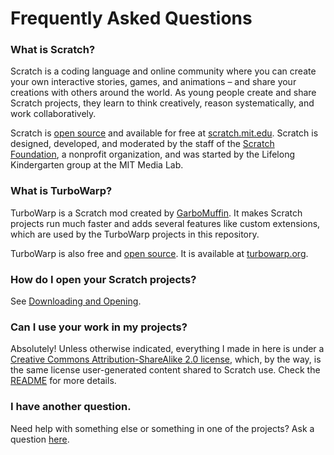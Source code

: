 # Frequently Asked Questions

### What is Scratch?

Scratch is a coding language and online community where you can create your own interactive stories, games, and animations – and share your creations with others around the world. As young people create and share Scratch projects, they learn to think creatively, reason systematically, and work collaboratively.

Scratch is [open source](https://github.com/scratchfoundation/) and available for free at [scratch.mit.edu](https://scratch.mit.edu). Scratch is designed, developed, and moderated by the staff of the [Scratch Foundation](https://www.scratchfoundation.org/), a nonprofit organization, and was started by the Lifelong Kindergarten group at the MIT Media Lab.

### What is TurboWarp?

TurboWarp is a Scratch mod created by [GarboMuffin](https://scratch.mit.edu/users/GarboMuffin/). It makes Scratch projects run much faster and adds several features like custom extensions, which are used by the TurboWarp projects in this repository.

TurboWarp is also free and [open source](https://github.com/TurboWarp). It is available at [turbowarp.org](https://turbowarp.org).

### How do I open your Scratch projects?

See [Downloading and Opening](https://github.com/DNin01/Scratch-projects/blob/main/INSTALLING.md).

### Can I use your work in my projects?

Absolutely! Unless otherwise indicated, everything I made in here is under a [Creative Commons Attribution-ShareAlike 2.0 license](https://creativecommons.org/licenses/by-sa/2.0/legalcode), which, by the way, is the same license user-generated content shared to Scratch use. Check the [README](https://github.com/DNin01/Scratch-projects/blob/main/README.md#license-and-giving-credit) for more details.

### I have another question.

Need help with something else or something in one of the projects? Ask a question [here](https://github.com/DNin01/Scratch-projects/discussions/new?category=questions-and-help).

